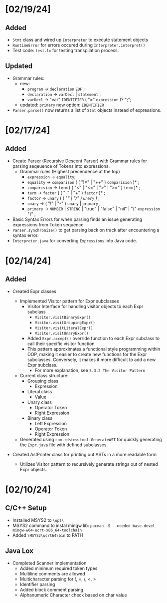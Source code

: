 # [02/19/24]
## Added
- `Stmt` class and wired up `Interpreter` to execute statement objects
- `RuntimeError` for errors occured during `Interpreter.interpret()`
- Test code: `test.lx` for testing transpilation process.

## Updated
- Grammar rules:
    - new:
        - `program` -> `declaration` `EOF` ;
        - `declaration` -> `varDecl` | `statement` ;
        - `varDecl` -> "var" `IDENTIFIER` ( "=" `expression` )? ";";
    - updated:
        `primary` new option: `IDENTIFIER`
- `Parser.parse()` now returns a list of `Stmt` objects instead of expressions.

# [02/17/24]
## Added
- Create Parser (Recursive Descent Parser) with Grammar rules for parsing seqeuence of Tokens into expressions.
    - Grammar rules (Highest precendence at the top)
        - `expression` -> `equality`;
        - `equality` -> `comparison` ( ( "!=" | "++" ) `comparision` )* ;
        - `comparision` -> `term` ( ( "<" | "<=" | ">" | ">=" ) `term` )* ;
        - `term` -> `factor` ( ( "-" | "+" ) `factor` )* ;
        - `factor` -> `unary` ( ( "*" | "/" ) `unary` )* ;
        - `unary` -> ( "!" | "-" ) `unary` | `primary` ;
        - `primary` -> `NUMBER` | `STRING` | "true" | "false" | "nil" | "(" `expression` ")" ;
- Basic Syntax Errors for when parsing finds an issue generating expressions from Token sequence
- `Parser.synchronize()` to get parsing back on track after encountering a syntax error.
- `Interpreter.java` for converting `Expressions` into Java code.

# [02/14/24]
## Added
- Created Expr classes
    - Implemented Visitor pattern for Expr subclasses
        - Visitor Interface for handling visitor objects to each Expr subclass
            - `Visitor.visitBinaryExpr()`
            - `Visitor.visitGroupingExpr()`
            - `Visitor.visitLiteralExpr()`
            - `Visitor.visitUnaryExpr()`
        - Added `Expr.accept()` override function to each Expr subclass to call their specific visitor function
        - This pattern approximates a functional style programming within OOP, making it easier to create new functions for the Expr subclasses. Conversely, it makes it more difficult to add a new Expr subclass.
            - For more explanation, see `5.3.2 The Visitor Pattern`
    - Current class structure:
        - Grouping class
            - Expression
        - Literal class
            - Value
        - Unary class
            - Operator Token
            - Right Expression
        - Binary class
            - Left Expression
            - Operator Token
            - Right Expression
    - Generated using `com.rdstew.tool.GenerateAST` for quickly generating the `Expr.java` file with defined subclasses.
        

- Created AstPrinter class for printing out ASTs in a more readable form
    - Utilizes Visitor pattern to recursively generate strings out of nested Expr objects.


# [02/10/24] 
## C/C++ Setup
- Installed MSYS2 to `\opt\`
- MSYS2 command to instal mingw lib: `pacman -S --needed base-devel mingw-w64-ucrt-x86_64-toolchain`
- Added `\MSYS2\ucrt64\bin` to PATH

## Java Lox
- Completed Scanner implementation
    - Added minimum required token types
    - Multiline comments are allowed
    - Multicharacter parsing for !, =, /, <, >
    - Identifier parsing
    - Added block comment parsing
    - Alphanumeric Character check based on char value
    
